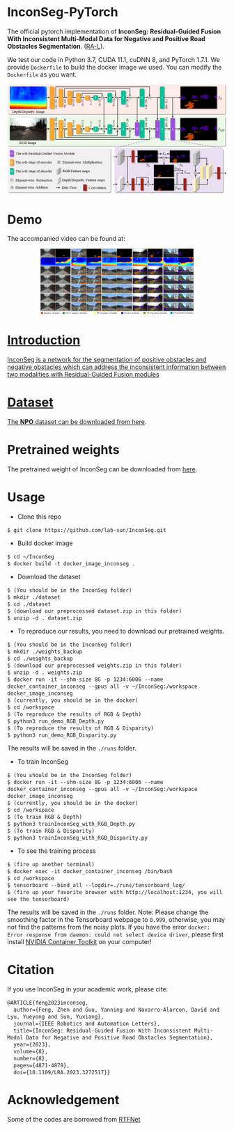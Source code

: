 <!-- 
# InconSeg
The official pytorch implementation of InconSeg.

The code and dataset will be available upon acceptance of the paper. The following images are some samples of this dataset:

<div align=center>
<img src="samples/left/left000164.png" width="200px"/> <img src="samples/depth/depth000164.png" width="200px"/> <img src="samples/disparity/depth000164.png" width="200px"/> <img src="samples/label/label000164.png" width="200px"/>
<img src="samples/left/left000394.png" width="200px"/> <img src="samples/depth/depth000394.png" width="200px"/> <img src="samples/disparity/depth000394.png" width="200px"/> <img src="samples/label/label000394.png" width="200px"/>
<img src="samples/left/left001179.png" width="200px"/> <img src="samples/depth/depth001179.png" width="200px"/> <img src="samples/disparity/depth001179.png" width="200px"/> <img src="samples/label/label001179.png" width="200px"/>
<img src="samples/left/left003171.png" width="200px"/> <img src="samples/depth/depth003171.png" width="200px"/> <img src="samples/disparity/depth003171.png" width="200px"/> <img src="samples/label/label003171.png" width="200px"/>
<img src="samples/left/left001787.png" width="200px"/> <img src="samples/depth/depth001787.png" width="200px"/> <img src="samples/disparity/depth001787.png" width="200px"/> <img src="samples/label/label001787.png" width="200px"/>
<img src="samples/left/left002119.png" width="200px"/> <img src="samples/depth/depth002119.png" width="200px"/> <img src="samples/disparity/depth002119.png" width="200px"/> <img src="samples/label/label002119.png" width="200px"/>
<img src="samples/left/left002648.png" width="200px"/> <img src="samples/depth/depth002648.png" width="200px"/> <img src="samples/disparity/depth002648.png" width="200px"/> <img src="samples/label/label002648.png" width="200px"/>
<img src="samples/left/left003708.png" width="200px"/> <img src="samples/depth/depth003708.png" width="200px"/> <img src="samples/disparity/depth003708.png" width="200px"/> <img src="samples/label/label003708.png" width="200px"/>
<img src="samples/left/left004364.png" width="200px"/> <img src="samples/depth/depth004364.png" width="200px"/> <img src="samples/disparity/depth004364.png" width="200px"/> <img src="samples/label/label004364.png" width="200px"/>
</div>
-->


# InconSeg-PyTorch
The official pytorch implementation of **InconSeg: Residual-Guided Fusion With Inconsistent Multi-Modal Data for Negative and Positive Road Obstacles Segmentation**. ([RA-L](https://ieeexplore.ieee.org/document/10114585)). 

We test our code in Python 3.7, CUDA 11.1, cuDNN 8, and PyTorch 1.7.1. We provide `Dockerfile` to build the docker image we used. You can modify the `Dockerfile` as you want.  
<div align=center>
<img src="docs/overall.png" width="900px"/>
</div>

# Demo

The accompanied video can be found at: 
<div align=center>
<a href="https://www.youtube.com/watch?v=yoW52JeTDR8&t=7s"><img src="docs/qualitativeresultsgray5.png" width="70%" height="70%" />
</div>

# Introduction
InconSeg is a network for the segmentation of positive obstacles and negative obstacles which can address the inconsistent information between two modalities with Residual-Guided Fusion modules
# Dataset
The **NPO** dataset can be downloaded from [here](https://pan.baidu.com/s/1-LuHyKXEuJ0oLMe1PHtq0Q?pwd=drno).


# Pretrained weights
The pretrained weight of InconSeg can be downloaded from [here](https://pan.baidu.com/s/1-LuHyKXEuJ0oLMe1PHtq0Q?pwd=drno).

# Usage
* Clone this repo
```
$ git clone https://github.com/lab-sun/InconSeg.git
```
* Build docker image
```
$ cd ~/InconSeg
$ docker build -t docker_image_inconseg .
```
* Download the dataset
```
$ (You should be in the InconSeg folder)
$ mkdir ./dataset
$ cd ./dataset
$ (download our preprocessed dataset.zip in this folder)
$ unzip -d . dataset.zip
```
* To reproduce our results, you need to download our pretrained weights.
```
$ (You should be in the InconSeg folder)
$ mkdir ./weights_backup
$ cd ./weights_backup
$ (download our preprocessed weights.zip in this folder)
$ unzip -d . weights.zip
$ docker run -it --shm-size 8G -p 1234:6006 --name docker_container_inconseg --gpus all -v ~/InconSeg:/workspace docker_image_inconseg
$ (currently, you should be in the docker)
$ cd /workspace
$ (To reproduce the results of RGB & Depth)
$ python3 run_demo_RGB_Depth.py   
$ (To reproduce the results of RGB & Disparity)
$ python3 run_demo_RGB_Disparity.py   
```
The results will be saved in the `./runs` folder.
* To train InconSeg 
```
$ (You should be in the InconSeg folder)
$ docker run -it --shm-size 8G -p 1234:6006 --name docker_container_inconseg --gpus all -v ~/InconSeg:/workspace docker_image_inconseg
$ (currently, you should be in the docker)
$ cd /workspace
$ (To train RGB & Depth)
$ python3 trainInconSeg_with_RGB_Depth.py
$ (To train RGB & Disparity)
$ python3 trainInconSeg_with_RGB_Disparity.py
```
* To see the training process
```
$ (fire up another terminal)
$ docker exec -it docker_container_inconseg /bin/bash
$ cd /workspace
$ tensorboard --bind_all --logdir=./runs/tensorboard_log/
$ (fire up your favorite browser with http://localhost:1234, you will see the tensorboard)
```
The results will be saved in the `./runs` folder.
Note: Please change the smoothing factor in the Tensorboard webpage to `0.999`, otherwise, you may not find the patterns from the noisy plots. If you have the error `docker: Error response from daemon: could not select device driver`, please first install [NVIDIA Container Toolkit](https://docs.nvidia.com/datacenter/cloud-native/container-toolkit/install-guide.html) on your computer!

# Citation
If you use InconSeg in your academic work, please cite:
```
@ARTICLE{feng2023inconseg,
  author={Feng, Zhen and Guo, Yanning and Navarro-Alarcon, David and Lyu, Yueyong and Sun, Yuxiang},
  journal={IEEE Robotics and Automation Letters}, 
  title={InconSeg: Residual-Guided Fusion With Inconsistent Multi-Modal Data for Negative and Positive Road Obstacles Segmentation}, 
  year={2023},
  volume={8},
  number={8},
  pages={4871-4878},
  doi={10.1109/LRA.2023.3272517}}
```

# Acknowledgement
Some of the codes are borrowed from [RTFNet](https://github.com/yuxiangsun/RTFNet) 
